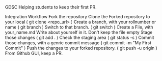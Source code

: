 GDSC
Helping students to keep their first PR.

Integration Workflow
Fork the repository
Clone the Forked repository to your local ( git clone <repo_url> )
Create a branch, with your rollnumber or name ( git branch )
Switch to that branch. ( git switch )
Create a File, with your_name.md
Write about yourself in it. Don't keep the file empty
Stage those changes ( git add . )
Check the staging area ( git status -s )
Commit those changes, with a genric commit message ( git commit -m "My First Commit" )
Push the changes to your forked repository. ( git push -u origin )
From Github GUI, keep a PR.
